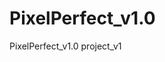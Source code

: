 # PixelPerfect_v1.0
PixelPerfect_v1.0 project_v1  
 
<!--TO DO: CIRCLES-->
<!--NAGRANIA :((((((-->
<!-- crypto srypto-->
<!--NAGRANIA :((((((-->
